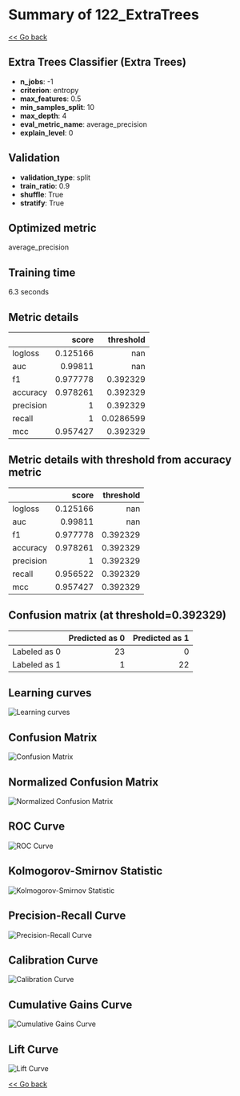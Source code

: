 # Summary of 122_ExtraTrees

[<< Go back](../README.md)


## Extra Trees Classifier (Extra Trees)
- **n_jobs**: -1
- **criterion**: entropy
- **max_features**: 0.5
- **min_samples_split**: 10
- **max_depth**: 4
- **eval_metric_name**: average_precision
- **explain_level**: 0

## Validation
 - **validation_type**: split
 - **train_ratio**: 0.9
 - **shuffle**: True
 - **stratify**: True

## Optimized metric
average_precision

## Training time

6.3 seconds

## Metric details
|           |    score |   threshold |
|:----------|---------:|------------:|
| logloss   | 0.125166 | nan         |
| auc       | 0.99811  | nan         |
| f1        | 0.977778 |   0.392329  |
| accuracy  | 0.978261 |   0.392329  |
| precision | 1        |   0.392329  |
| recall    | 1        |   0.0286599 |
| mcc       | 0.957427 |   0.392329  |


## Metric details with threshold from accuracy metric
|           |    score |   threshold |
|:----------|---------:|------------:|
| logloss   | 0.125166 |  nan        |
| auc       | 0.99811  |  nan        |
| f1        | 0.977778 |    0.392329 |
| accuracy  | 0.978261 |    0.392329 |
| precision | 1        |    0.392329 |
| recall    | 0.956522 |    0.392329 |
| mcc       | 0.957427 |    0.392329 |


## Confusion matrix (at threshold=0.392329)
|              |   Predicted as 0 |   Predicted as 1 |
|:-------------|-----------------:|-----------------:|
| Labeled as 0 |               23 |                0 |
| Labeled as 1 |                1 |               22 |

## Learning curves
![Learning curves](learning_curves.png)
## Confusion Matrix

![Confusion Matrix](confusion_matrix.png)


## Normalized Confusion Matrix

![Normalized Confusion Matrix](confusion_matrix_normalized.png)


## ROC Curve

![ROC Curve](roc_curve.png)


## Kolmogorov-Smirnov Statistic

![Kolmogorov-Smirnov Statistic](ks_statistic.png)


## Precision-Recall Curve

![Precision-Recall Curve](precision_recall_curve.png)


## Calibration Curve

![Calibration Curve](calibration_curve_curve.png)


## Cumulative Gains Curve

![Cumulative Gains Curve](cumulative_gains_curve.png)


## Lift Curve

![Lift Curve](lift_curve.png)



[<< Go back](../README.md)
